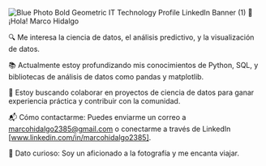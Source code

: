 ![Blue Photo Bold Geometric IT Technology Profile LinkedIn Banner (1)](https://github.com/user-attachments/assets/574521fb-c2dd-4b32-84b8-d4350f6d6a1d)
👋 ¡Hola! Marco Hidalgo

🔍 Me interesa la ciencia de datos, el análisis predictivo, y la visualización de datos.

📚 Actualmente estoy profundizando mis conocimientos de Python, SQL, y bibliotecas de análisis de datos como pandas y matplotlib.

🤝 Estoy buscando colaborar en proyectos de ciencia de datos para ganar experiencia práctica y contribuir con la comunidad.

📬 Cómo contactarme: Puedes enviarme un correo a marcohidalgo2385@gmail.com o conectarme a través de LinkedIn [www.linkedin.com/in/marcohidalgo2385].

🎉 Dato curioso: Soy un aficionado a la fotografía y me encanta viajar.

<!---
marcohidalgo2385/marcohidalgo2385 is a ✨ special ✨ repository because its `README.md` (this file) appears on your GitHub profile.
You can click the Preview link to take a look at your changes.
--->
